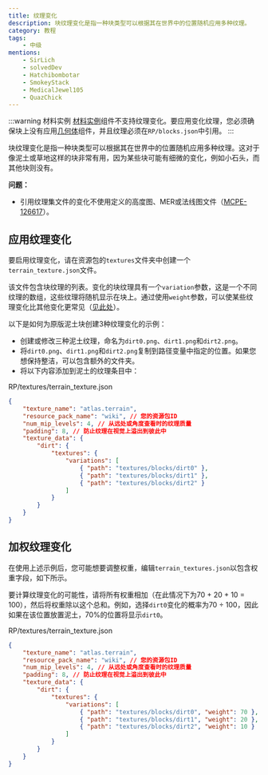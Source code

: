 ```yaml
---
title: 纹理变化
description: 块纹理变化是指一种块类型可以根据其在世界中的位置随机应用多种纹理。
category: 教程
tags:
    - 中级
mentions:
    - SirLich
    - solvedDev
    - Hatchibombotar
    - SmokeyStack
    - MedicalJewel105
    - QuazChick
---
```


:::warning 材料实例
[材料实例](../blocks/block-components.md#material-instances)组件不支持纹理变化。要应用变化纹理，您必须确保块上没有应用[几何体](../blocks/block-components.md#geometry)组件，并且纹理必须在`RP/blocks.json`中引用。
:::

块纹理变化是指一种块类型可以根据其在世界中的位置随机应用多种纹理。这对于像泥土或草地这样的块非常有用，因为某些块可能有细微的变化，例如小石头，而其他块则没有。

**问题：**

-   引用纹理集文件的变化不使用定义的高度图、MER或法线图文件（[MCPE-126617](https://bugs.mojang.com/browse/MCPE-126617)）。

## 应用纹理变化

要启用纹理变化，请在资源包的`textures`文件夹中创建一个`terrain_texture.json`文件。

该文件包含块纹理的列表。变化的块纹理具有一个`variation`参数，这是一个不同纹理的数组，这些纹理将随机显示在块上。通过使用`weight`参数，可以使某些纹理变化比其他变化更常见（[见此处](#weighted-texture-variation)）。

以下是如何为原版泥土块创建3种纹理变化的示例：

-   创建或修改三种泥土纹理，命名为`dirt0.png`、`dirt1.png`和`dirt2.png`。
-   将`dirt0.png`、`dirt1.png`和`dirt2.png`复制到路径变量中指定的位置。如果您想保持整洁，可以包含额外的文件夹。
-   将以下内容添加到泥土的纹理条目中：

<CodeHeader>RP/textures/terrain_texture.json</CodeHeader>

```json
{
    "texture_name": "atlas.terrain",
    "resource_pack_name": "wiki", // 您的资源包ID
    "num_mip_levels": 4, // 从远处或角度查看时的纹理质量
    "padding": 8, // 防止纹理在视觉上溢出到彼此中
    "texture_data": {
        "dirt": {
            "textures": {
                "variations": [
                    { "path": "textures/blocks/dirt0" },
                    { "path": "textures/blocks/dirt1" },
                    { "path": "textures/blocks/dirt2" }
                ]
            }
        }
    }
}
```

## 加权纹理变化

在使用上述示例后，您可能想要调整权重，编辑`terrain_textures.json`以包含权重字段，如下所示。

要计算纹理变化的可能性，请将所有权重相加（在此情况下为70 + 20 + 10 = 100），然后将权重除以这个总和。例如，选择`dirt0`变化的概率为70 &div; 100，因此如果在该位置放置泥土，70%的位置将显示`dirt0`。

<CodeHeader>RP/textures/terrain_texture.json</CodeHeader>

```json
{
    "texture_name": "atlas.terrain",
    "resource_pack_name": "wiki", // 您的资源包ID
    "num_mip_levels": 4, // 从远处或角度查看时的纹理质量
    "padding": 8, // 防止纹理在视觉上溢出到彼此中
    "texture_data": {
        "dirt": {
            "textures": {
                "variations": [
                    { "path": "textures/blocks/dirt0", "weight": 70 },
                    { "path": "textures/blocks/dirt1", "weight": 20 },
                    { "path": "textures/blocks/dirt2", "weight": 10 }
                ]
            }
        }
    }
}
```